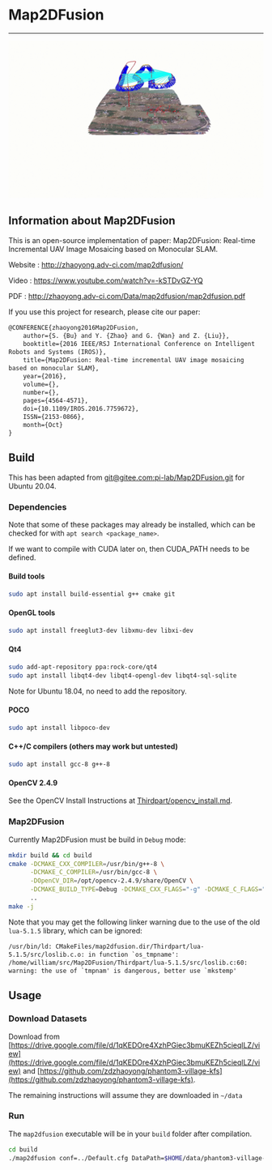 # Map2DFusion
------------------------------------------------------------------------------

![](./map2dfusion.gif)

## Information about Map2DFusion
This is an open-source implementation of paper:
Map2DFusion: Real-time Incremental UAV Image Mosaicing based on Monocular SLAM.

Website : http://zhaoyong.adv-ci.com/map2dfusion/

Video   : https://www.youtube.com/watch?v=-kSTDvGZ-YQ

PDF     : http://zhaoyong.adv-ci.com/Data/map2dfusion/map2dfusion.pdf   

If you use this project for research, please cite our paper:

```
@CONFERENCE{zhaoyong2016Map2DFusion, 
	author={S. {Bu} and Y. {Zhao} and G. {Wan} and Z. {Liu}}, 
	booktitle={2016 IEEE/RSJ International Conference on Intelligent Robots and Systems (IROS)}, 
	title={Map2DFusion: Real-time incremental UAV image mosaicing based on monocular SLAM}, 
	year={2016}, 
	volume={}, 
	number={}, 
	pages={4564-4571}, 
	doi={10.1109/IROS.2016.7759672}, 
	ISSN={2153-0866}, 
	month={Oct}
}
```

## Build

This has been adapted from [git@gitee.com:pi-lab/Map2DFusion.git](git@gitee.com:pi-lab/Map2DFusion.git) for Ubuntu 20.04.

### Dependencies

Note that some of these packages may already be installed, which can be checked for with `apt search <package_name>`.

If we want to compile with CUDA later on, then CUDA_PATH needs to be defined.

#### Build tools

```bash
sudo apt install build-essential g++ cmake git
```

#### OpenGL tools
```bash
sudo apt install freeglut3-dev libxmu-dev libxi-dev
```

#### Qt4
```bash
sudo add-apt-repository ppa:rock-core/qt4
sudo apt install libqt4-dev libqt4-opengl-dev libqt4-sql-sqlite
```

Note for Ubuntu 18.04, no need to add the repository.

#### POCO
```bash
sudo apt install libpoco-dev
```

#### C++/C compilers (others may work but untested)
```bash
sudo apt install gcc-8 g++-8
```

#### OpenCV 2.4.9
See the OpenCV Install Instructions at [Thirdpart/opencv_install.md](Thirdpart/opencv_install.md).


### Map2DFusion

Currently Map2DFusion must be build in `Debug` mode:

```bash
mkdir build && cd build
cmake -DCMAKE_CXX_COMPILER=/usr/bin/g++-8 \
      -DCMAKE_C_COMPILER=/usr/bin/gcc-8 \
      -DOpenCV_DIR=/opt/opencv-2.4.9/share/OpenCV \
      -DCMAKE_BUILD_TYPE=Debug -DCMAKE_CXX_FLAGS="-g" -DCMAKE_C_FLAGS="-g" \
      ..
make -j
```

Note that you may get the following linker warning due to the use of the old `lua-5.1.5` library, which can be ignored:
```
/usr/bin/ld: CMakeFiles/map2dfusion.dir/Thirdpart/lua-5.1.5/src/loslib.c.o: in function `os_tmpname':
/home/william/src/Map2DFusion/Thirdpart/lua-5.1.5/src/loslib.c:60: warning: the use of `tmpnam' is dangerous, better use `mkstemp'
```

## Usage

### Download Datasets

Download from [https://drive.google.com/file/d/1qKEDOre4XzhPGiec3bmuKEZh5cieqlLZ/view](https://drive.google.com/file/d/1qKEDOre4XzhPGiec3bmuKEZh5cieqlLZ/view) and [https://github.com/zdzhaoyong/phantom3-village-kfs](https://github.com/zdzhaoyong/phantom3-village-kfs).

The remaining instructions will assume they are downloaded in `~/data`

### Run

The `map2dfusion` executable will be in your `build` folder after compilation.

```bash
cd build
./map2dfusion conf=../Default.cfg DataPath=$HOME/data/phantom3-village-kfs
```
